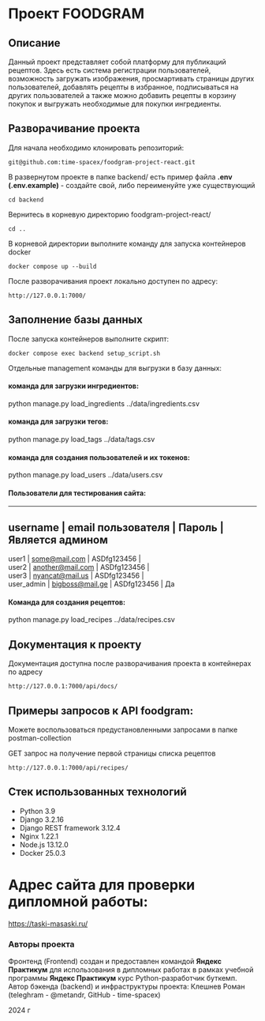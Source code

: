 # Проект FOODGRAM

## Описание

Данный проект представляет собой платформу для публикаций рецептов. Здесь есть система регистрации пользователей, возможность загружать изображения, просмартивать страницы других пользователей, добавлять рецепты в избранное, подписываться на других пользователей а также можно добавить рецепты в корзину покупок и выгружать необходимые для покупки ингредиенты.

## Разворачивание проекта

Для начала необходимо клонировать репозиторий:

```
git@github.com:time-spacex/foodgram-project-react.git
```

В развернутом проекте в папке backend/ есть пример файла **.env** **(.env.example)** - создайте свой, либо переименуйте уже существующий

```
cd backend
```

Вернитесь в корневую директорию foodgram-project-react/

```
cd ..
```

В корневой директории выполните команду для запуска контейнеров docker

```
docker compose up --build
```

После разворачивания проект локально доступен по адресу:
```
http://127.0.0.1:7000/
```

## Заполнение базы данных

После запуска контейнеров выполните скрипт:

```
docker compose exec backend setup_script.sh
```

Отдельные management команды для выгрузки в базу данных:

#### команда для загрузки ингредиентов:
python manage.py load_ingredients ../data/ingredients.csv

#### команда для загрузки тегов:
python manage.py load_tags ../data/tags.csv

#### команда для создания пользователей и их токенов:
python manage.py load_users ../data/users.csv

#### Пользователи для тестирования сайта:
-------------------------------------------------------------------------------------
username        |    email пользователя      |   Пароль          |   Является админом
-------------------------------------------------------------------------------------
user1           |    some@mail.com           |   ASDfg123456     |       
user2           |    another@mail.com        |   ASDfg123456     |       
user3           |    nyancat@mail.us         |   ASDfg123456     |       
user_admin      |    bigboss@mail.ge         |   ASDfg123456     |       Да

#### Команда для создания рецептов:

python manage.py load_recipes ../data/recipes.csv

## Документация к проекту

Документация доступна после разворачивания проекта в контейнерах по адресу 
```
http://127.0.0.1:7000/api/docs/
```

## Примеры запросов к API foodgram:

Можете воспользоваться предустановленными запросами в папке postman-collection

GET запрос на получение первой страницы списка рецептов
```
http://127.0.0.1:7000/api/recipes/
```

## Стек использованных технологий

+ Python 3.9
+ Django 3.2.16
+ Django REST framework 3.12.4
+ Nginx 1.22.1
+ Node.js 13.12.0
+ Docker 25.0.3

# Адрес сайта для проверки дипломной работы:

https://taski-masaski.ru/

### Авторы проекта

Фронтенд (Frontend) создан и предоставлен командой **Яндекс Практикум** для использования в дипломных работах в рамках учебной программы **Яндекс Практикум** курс Python-разработчик буткемп.
Автор бэкенда (backend) и инфраструктуры проекта: Клешнев Роман (teleghram - @metandr, GitHub - time-spacex)
 
2024 г
